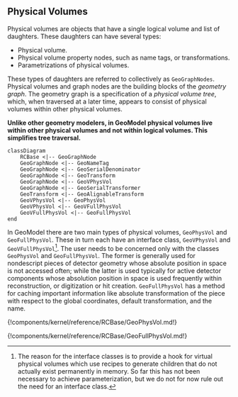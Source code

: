 
## Physical Volumes

Physical volumes are objects that have a single logical volume and list of daughters.  These daughters can have several types:

 * Physical volume.
 * Physical volume property nodes, such as name tags, or transformations.
 * Parametrizations of physical volumes.

These types of daughters are referred to collectively as `GeoGraphNodes`.  Physical volumes and graph nodes are the building blocks of the *geometry graph*.  The geometry graph is a specification of a *physical volume tree*, which, when traversed at a later time, appears to consist of physical volumes within other physical volumes.

**Unlike other geometry modelers, in GeoModel physical volumes live within other physical volumes and not within logical volumes. This simplifies tree traversal.**

```mermaid
classDiagram
    RCBase <|-- GeoGraphNode
    GeoGraphNode <|-- GeoNameTag
    GeoGraphNode <|-- GeoSerialDenominator
    GeoGraphNode <|-- GeoTransform
    GeoGraphNode <|-- GeoVPhysVol
    GeoGraphNode <|-- GeoSerialTransformer
    GeoTransform <|-- GeoAlignableTransform
    GeoVPhysVol <|-- GeoPhysVol
    GeoVPhysVol <|-- GeoVFullPhysVol
    GeoVFullPhysVol <|-- GeoFullPhysVol
end
```

In GeoModel there are two main types of physical volumes, `GeoPhysVol` and `GeoFullPhysVol`.  These in turn each have an interface class, `GeoVPhysVol` and `GeoVFullPhysVol`[^PV1]. The user needs to be concerned only with the classes `GeoPhysVol` and `GeoFullPhysVol`.  The former is generally used for nondescript pieces of detector geometry whose absolute position in space is not accessed often; while the latter is used typically for active detector components whose absolution position in space is used frequently within reconstruction, or digitization or hit creation.
`GeoFullPhysVol` has a method for caching important information like absolute transformation of the piece with respect to the global coordinates, default transformation, and the name.

[^PV1]: The reason for the interface classes is to provide a hook for virtual physical volumes which use recipes to generate children that do not actually exist permanently in memory.  So far this has not been necessary to achieve parameterization, but we do not for now rule out the need for an interface class.

{!components/kernel/reference/RCBase/GeoPhysVol.md!}

{!components/kernel/reference/RCBase/GeoFullPhysVol.md!}